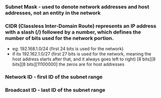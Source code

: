 ### Subnet Mask - used to denote network addresses and host addresses, not an entity in the network
### CIDR (Classless Inter-Domain Route) represents an IP address with a slash (/) followed by a number, which defines the number of bits used for the **network** portion.
- eg: 192.168.1.0/24 (first 24 bits is used for the network)
- if its 192.162.1.0/27 (first 27 bits is used for the network, meaning the host address starts after that, and it always goes left to right)  \[8 bits]\[8 bits]\[8 bits]\[11100000] the zeros are for host addresses
### Network ID - first ID of the subnet range 

### Broadcast ID - last ID of the subnet range